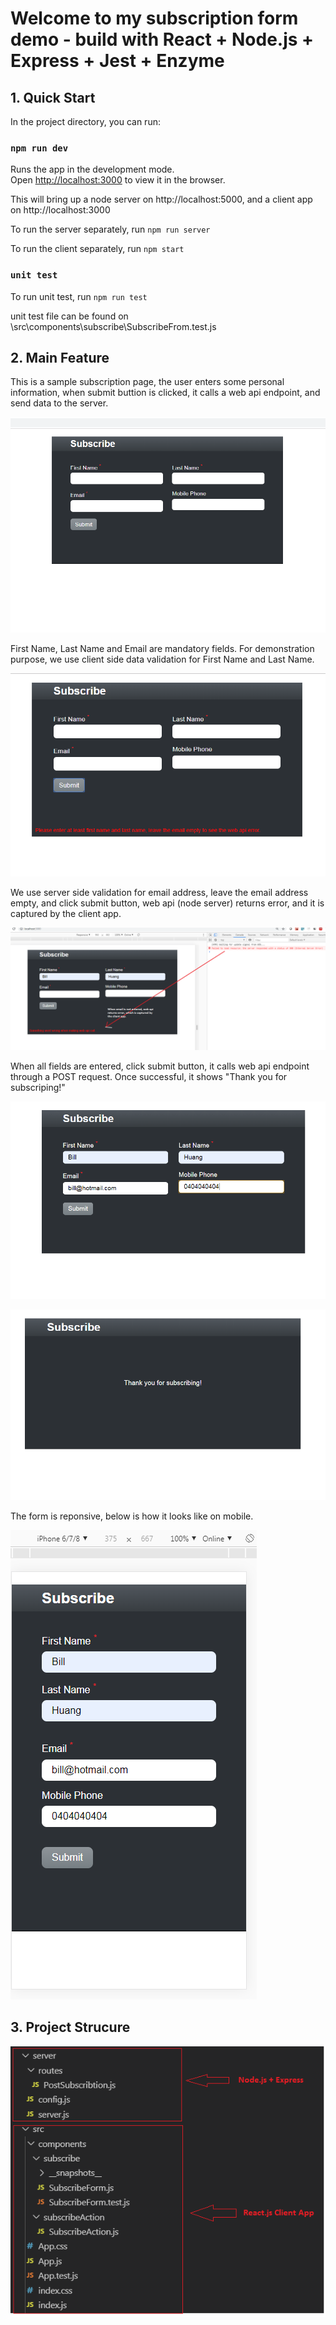 # Welcome to my subscription form demo - build with React + Node.js + Express + Jest + Enzyme

## 1. Quick Start

In the project directory, you can run:

### `npm run dev`

Runs the app in the development mode.<br />
Open [http://localhost:3000](http://localhost:3000) to view it in the browser.

This will bring up a node server on http://localhost:5000, and a client app on http://localhost:3000

To run the server separately, run `npm run server`

To run the client separately, run `npm start`

### `unit test`

To run unit test, run `npm run test`

unit test file can be found on \src\components\subscribe\SubscribeFrom.test.js

## 2. Main Feature

This is a sample subscription page, the user enters some personal information, when submit buttion is clicked, it calls a web api endpoint, and send data to the server.

![input page](screenshots/DataEntryForm-1.PNG)

First Name, Last Name and Email are mandatory fields. For demonstration purpose, we use client side data validation for First Name and Last Name.

![client side validation](screenshots/DataEntryForm-2.PNG)

We use server side validation for email address, leave the email address empty, and click submit button, web api (node server) returns error, and it is captured by the client app.

![server side validation](screenshots/DataEntryForm-3.PNG)

When all fields are entered, click submit button, it calls web api endpoint through a POST request. Once successful, it shows "Thank you for subscriping!"

![all data are entered](screenshots/DataEntryForm-4.PNG)

![once successful, redirect to the next page](screenshots/DataEntryForm-5.PNG)

The form is reponsive, below is how it looks like on mobile.

![responsive](screenshots/DataEntryForm-6.PNG)

## 3. Project Strucure

![Project Structure](screenshots/FolderStructure.PNG)
